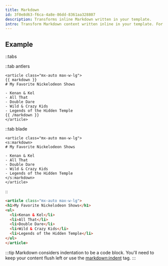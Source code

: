 ```yaml
---
title: Markdown
id: 3f0e8d63-f6ca-4a8e-86dd-8361aa328807
description: Transforms inline Markdown written in your template.
intro: Transform Markdown content written inline in your template. For when you just can't be bothered to write HTML or make another variable.
---
```

## Example

::tabs

::tab antlers
```antlers
<article class="mx-auto max-w-lg">
{{ markdown }}
# My Favorite Nickelodeon Shows

- Kenan & Kel
- All That
- Double Dare
- Wild & Crazy Kids
- Legends of the Hidden Temple
{{ /markdown }}
</article>
```
::tab blade
```blade
<article class="mx-auto max-w-lg">
<s:markdown>
# My Favorite Nickelodeon Shows

- Kenan & Kel
- All That
- Double Dare
- Wild & Crazy Kids
- Legends of the Hidden Temple
</s:markdown>
</article>
```
::

```html
<article class="mx-auto max-w-lg">
<h1>My Favorite Nickelodeon Shows</h1>
<ul>
  <li>Kenan & Kel</li>
  <li>All That</li>
  <li>Double Dare</li>
  <li>Wild & Crazy Kids</li>
  <li>Legends of the Hidden Temple</li>
</ul>
</article>
```

:::tip
Markdown considers indentation to be a code block. You'll need to keep your content flush left or use the [markdown:indent](/tags/markdown-indent) tag.
:::
